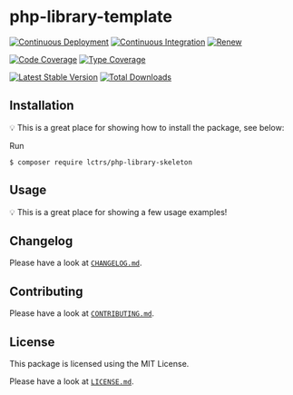 # php-library-template

[![Continuous Deployment](https://github.com/Lctrs/php-library-skeleton/workflows/Continuous%20Deployment/badge.svg?branch=master)](https://github.com/Lctrs/php-library-skeleton/actions)
[![Continuous Integration](https://github.com/Lctrs/php-library-skeleton/workflows/Continuous%20Integration/badge.svg?branch=master)](https://github.com/Lctrs/php-library-skeleton/actions)
[![Renew](https://github.com/Lctrs/php-library-skeleton/workflows/Renew/badge.svg?branch=master)](https://github.com/Lctrs/php-library-skeleton/actions)

[![Code Coverage](https://codecov.io/gh/Lctrs/php-library-skeleton/branch/master/graph/badge.svg)](https://codecov.io/gh/Lctrs/php-library-skeleton)
[![Type Coverage](https://shepherd.dev/github/Lctrs/php-library-skeleton/coverage.svg)](https://shepherd.dev/github/Lctrs/php-library-skeleton)

[![Latest Stable Version](https://img.shields.io/packagist/v/Lctrs/php-library-skeleton?style=flat-square)](https://packagist.org/packages/Lctrs/php-library-skeleton)
[![Total Downloads](https://img.shields.io/packagist/dt/Lctrs/php-library-skeleton?style=flat-square)](https://packagist.org/packages/Lctrs/php-library-skeleton)

## Installation

:bulb: This is a great place for showing how to install the package, see below:

Run

```
$ composer require lctrs/php-library-skeleton
```

## Usage

:bulb: This is a great place for showing a few usage examples!

## Changelog

Please have a look at [`CHANGELOG.md`](CHANGELOG.md).

## Contributing

Please have a look at [`CONTRIBUTING.md`](.github/CONTRIBUTING.md).

## License

This package is licensed using the MIT License.

Please have a look at [`LICENSE.md`](LICENSE.md).
